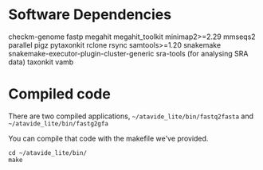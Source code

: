 # Software Dependencies

checkm-genome
fastp 
megahit
megahit_toolkit 
minimap2>=2.29
mmseqs2
parallel
pigz
pytaxonkit
rclone
rsync
samtools>=1.20
snakemake
snakemake-executor-plugin-cluster-generic
sra-tools (for analysing SRA data)
taxonkit
vamb 

# Compiled code

There are two compiled applications, 
`~/atavide_lite/bin/fastq2fasta` and 
`~/atavide_lite/bin/fastg2gfa`

You can compile that code with the makefile we've provided.

```
cd ~/atavide_lite/bin/
make
```

